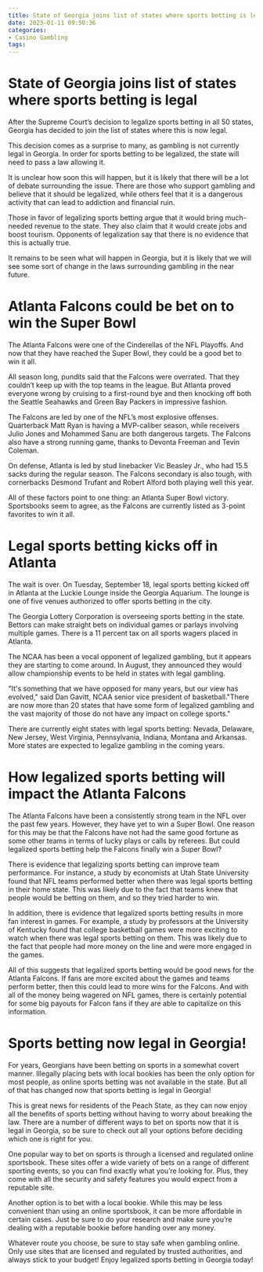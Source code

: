 ```yaml
---
title: State of Georgia joins list of states where sports betting is legal 
date: 2023-01-11 09:50:36
categories:
- Casino Gambling
tags:
---
```



#  State of Georgia joins list of states where sports betting is legal 

After the Supreme Court’s decision to legalize sports betting in all 50 states, Georgia has decided to join the list of states where this is now legal.

This decision comes as a surprise to many, as gambling is not currently legal in Georgia. In order for sports betting to be legalized, the state will need to pass a law allowing it.

It is unclear how soon this will happen, but it is likely that there will be a lot of debate surrounding the issue. There are those who support gambling and believe that it should be legalized, while others feel that it is a dangerous activity that can lead to addiction and financial ruin.

Those in favor of legalizing sports betting argue that it would bring much-needed revenue to the state. They also claim that it would create jobs and boost tourism. Opponents of legalization say that there is no evidence that this is actually true.

It remains to be seen what will happen in Georgia, but it is likely that we will see some sort of change in the laws surrounding gambling in the near future.

#  Atlanta Falcons could be bet on to win the Super Bowl 

The Atlanta Falcons were one of the Cinderellas of the NFL Playoffs. And now that they have reached the Super Bowl, they could be a good bet to win it all.

All season long, pundits said that the Falcons were overrated. That they couldn’t keep up with the top teams in the league. But Atlanta proved everyone wrong by cruising to a first-round bye and then knocking off both the Seattle Seahawks and Green Bay Packers in impressive fashion.

The Falcons are led by one of the NFL’s most explosive offenses. Quarterback Matt Ryan is having a MVP-caliber season, while receivers Julio Jones and Mohammed Sanu are both dangerous targets. The Falcons also have a strong running game, thanks to Devonta Freeman and Tevin Coleman.

On defense, Atlanta is led by stud linebacker Vic Beasley Jr., who had 15.5 sacks during the regular season. The Falcons secondary is also tough, with cornerbacks Desmond Trufant and Robert Alford both playing well this year.

All of these factors point to one thing: an Atlanta Super Bowl victory. Sportsbooks seem to agree, as the Falcons are currently listed as 3-point favorites to win it all.

#  Legal sports betting kicks off in Atlanta

The wait is over. On Tuesday, September 18, legal sports betting kicked off in Atlanta at the Luckie Lounge inside the Georgia Aquarium. The lounge is one of five venues authorized to offer sports betting in the city.

The Georgia Lottery Corporation is overseeing sports betting in the state. Bettors can make straight bets on individual games or parlays involving multiple games. There is a 11 percent tax on all sports wagers placed in Atlanta.

The NCAA has been a vocal opponent of legalized gambling, but it appears they are starting to come around. In August, they announced they would allow championship events to be held in states with legal gambling.

"It's something that we have opposed for many years, but our view has evolved," said Dan Gavitt, NCAA senior vice president of basketball."There are now more than 20 states that have some form of legalized gambling and the vast majority of those do not have any impact on college sports."

There are currently eight states with legal sports betting: Nevada, Delaware, New Jersey, West Virginia, Pennsylvania, Indiana, Montana and Arkansas. More states are expected to legalize gambling in the coming years.

#  How legalized sports betting will impact the Atlanta Falcons 

The Atlanta Falcons have been a consistently strong team in the NFL over the past few years. However, they have yet to win a Super Bowl. One reason for this may be that the Falcons have not had the same good fortune as some other teams in terms of lucky plays or calls by referees. But could legalized sports betting help the Falcons finally win a Super Bowl?

There is evidence that legalizing sports betting can improve team performance. For instance, a study by economists at Utah State University found that NFL teams performed better when there was legal sports betting in their home state. This was likely due to the fact that teams knew that people would be betting on them, and so they tried harder to win.

In addition, there is evidence that legalized sports betting results in more fan interest in games. For example, a study by professors at the University of Kentucky found that college basketball games were more exciting to watch when there was legal sports betting on them. This was likely due to the fact that people had more money on the line and were more engaged in the games.

All of this suggests that legalized sports betting would be good news for the Atlanta Falcons. If fans are more excited about the games and teams perform better, then this could lead to more wins for the Falcons. And with all of the money being wagered on NFL games, there is certainly potential for some big payouts for Falcon fans if they are able to capitalize on this information.

#  Sports betting now legal in Georgia!

For years, Georgians have been betting on sports in a somewhat covert manner. Illegally placing bets with local bookies has been the only option for most people, as online sports betting was not available in the state. But all of that has changed now that sports betting is legal in Georgia!

This is great news for residents of the Peach State, as they can now enjoy all the benefits of sports betting without having to worry about breaking the law. There are a number of different ways to bet on sports now that it is legal in Georgia, so be sure to check out all your options before deciding which one is right for you.

One popular way to bet on sports is through a licensed and regulated online sportsbook. These sites offer a wide variety of bets on a range of different sporting events, so you can find exactly what you’re looking for. Plus, they come with all the security and safety features you would expect from a reputable site.

Another option is to bet with a local bookie. While this may be less convenient than using an online sportsbook, it can be more affordable in certain cases. Just be sure to do your research and make sure you’re dealing with a reputable bookie before handing over any money.

Whatever route you choose, be sure to stay safe when gambling online. Only use sites that are licensed and regulated by trusted authorities, and always stick to your budget! Enjoy legalized sports betting in Georgia today!